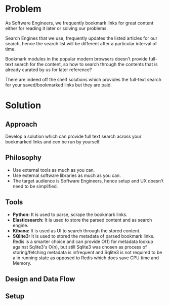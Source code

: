 # Problem

As Software Engineers, we frequently bookmark links for great content either for reading it later or solving our problems.

Search Engines that we use, frequently updates the listed articles for our search, hence the search list will be different after a particular interval of time.

Bookmark modules in the popular modern browsers doesn't provide full-text search for the content, so how to search through the contents that is already curated by us for later reference?

There are indeed off the shelf solutions which provides the full-text search for your saved/bookmarked links but they are paid.


# Solution

## Approach

Develop a solution which can provide full text search across your bookmarked links and cen be run by yourself.

## Philosophy

* Use external tools as much as you can.
* Use external software libraries as much as you can.
* The target audience is Software Engineers, hence setup and UX doesn't need to be simplified.


## Tools

* **Python:** It is used to parse, scrape the bookmark links.
* **Elasticsearch:** It is used to store the parsed content and as search engine.
* **Kibana:** It is used as UI to search through the stored content.
* **SQlite3:** It is used to stored the metadata of parsed bookmark links. Redis is a smarter choice and can provide O(1) for metadata lookup against Sqlite3's O(n), but still Sqlite3 was chosen as process of storing/fetching metadata is infrequent and Sqlite3 is not required to be a in running state as opposed to Redis which does save CPU time and Memory.

## Design and Data Flow




## Setup


